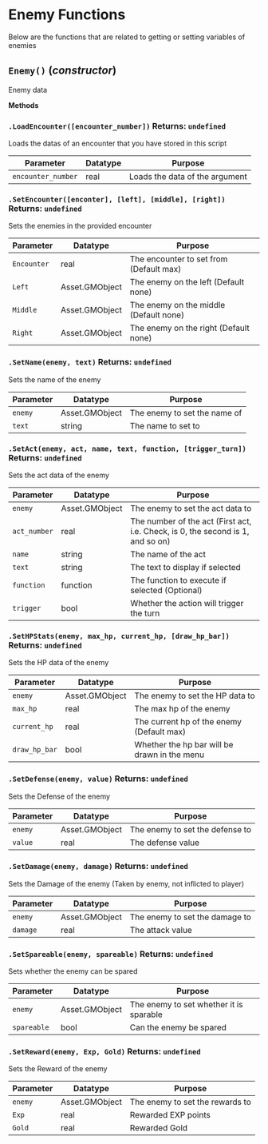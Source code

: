 # Enemy Functions
Below are the functions that are related to getting or setting variables of enemies

## `Enemy()` (*constructor*)

Enemy data

**Methods**
### `.LoadEncounter([encounter_number])` Returns: `undefined`

Loads the datas of an encounter that you have stored in this script

| Parameter | Datatype  | Purpose |
|-----------|-----------|---------|
|`encounter_number` |real |Loads the data of the argument |



















































### `.SetEncounter([enconter], [left], [middle], [right])` Returns: `undefined`

Sets the enemies in the provided encounter

| Parameter | Datatype  | Purpose |
|-----------|-----------|---------|
|`Encounter` |real |The encounter to set from (Default max) |
|`Left` |Asset.GMObject |The enemy on the left (Default none) |
|`Middle` |Asset.GMObject |The enemy on the middle (Default none) |
|`Right` |Asset.GMObject |The enemy on the right (Default none) |





### `.SetName(enemy, text)` Returns: `undefined`

Sets the name of the enemy

| Parameter | Datatype  | Purpose |
|-----------|-----------|---------|
|`enemy` |Asset.GMObject |The enemy to set the name of |
|`text` |string |The name to set to |






### `.SetAct(enemy, act, name, text, function, [trigger_turn])` Returns: `undefined`

Sets the act data of the enemy

| Parameter | Datatype  | Purpose |
|-----------|-----------|---------|
|`enemy` |Asset.GMObject |The enemy to set the act data to |
|`act_number` |real |The number of the act (First act, i.e. Check, is 0, the second is 1, and so on) |
|`name` |string |The name of the act |
|`text` |string |The text to display if selected |
|`function` |function |The function to execute if selected (Optional) |
|`trigger` |bool |Whether the action will trigger the turn |












### `.SetHPStats(enemy, max_hp, current_hp, [draw_hp_bar])` Returns: `undefined`

Sets the HP data of the enemy

| Parameter | Datatype  | Purpose |
|-----------|-----------|---------|
|`enemy` |Asset.GMObject |The enemy to set the HP data to |
|`max_hp` |real |The max hp of the enemy |
|`current_hp` |real |The current hp of the enemy (Default max) |
|`draw_hp_bar` |bool |Whether the hp bar will be drawn in the menu |












### `.SetDefense(enemy, value)` Returns: `undefined`

Sets the Defense of the enemy

| Parameter | Datatype  | Purpose |
|-----------|-----------|---------|
|`enemy` |Asset.GMObject |The enemy to set the defense to |
|`value` |real |The defense value |






### `.SetDamage(enemy, damage)` Returns: `undefined`

Sets the Damage of the enemy (Taken by enemy, not inflicted to player)

| Parameter | Datatype  | Purpose |
|-----------|-----------|---------|
|`enemy` |Asset.GMObject |The enemy to set the damage to |
|`damage` |real |The attack value |






### `.SetSpareable(enemy, spareable)` Returns: `undefined`

Sets whether the enemy can be spared

| Parameter | Datatype  | Purpose |
|-----------|-----------|---------|
|`enemy` |Asset.GMObject |The enemy to set whether it is sparable |
|`spareable` |bool |Can the enemy be spared |






### `.SetReward(enemy, Exp, Gold)` Returns: `undefined`

Sets the Reward of the enemy

| Parameter | Datatype  | Purpose |
|-----------|-----------|---------|
|`enemy` |Asset.GMObject |The enemy to set the rewards to |
|`Exp` |real |Rewarded EXP points |
|`Gold` |real |Rewarded Gold |










